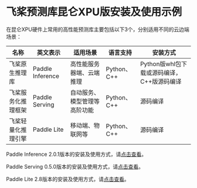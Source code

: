 # 飞桨预测库昆仑XPU版安装及使用示例

在昆仑XPU硬件上常用的高性能预测库主要包括以下3个，分别适用不同的云边端场景：

| 名称               | 英文表示         | 适用场景                     | 语言支持 | 安装方式 |
| ------------------ | ---------------- | ---------------------------- | ---------------------------- |---------------------------- |
| 飞桨原生推理库     | Paddle Inference | 高性能服务器端、云端推理     | Python、C++ |Python版whl包下载或源码编译，C++版源码编译 |
| 飞桨服务化推理框架 | Paddle Serving   | 自动服务、模型管理等高阶功能 | Python、C++ | 源码编译 |
| 飞桨轻量化推理引擎 | Paddle Lite      | 移动端、物联网等             | Python、C++ | 源码编译 |

Paddle Inference 2.0.1版本的安装及使用方式，请[点击查看](https://paddleinference.paddlepaddle.org.cn/demo_tutorial/paddle_xpu_infer_cn.html)。

Paddle Serving 0.5.0版本的安装及使用方式，请[点击查看](https://github.com/PaddlePaddle/Serving/blob/develop/doc/BAIDU_KUNLUN_XPU_SERVING_CN.md)。

Paddle Lite 2.8版本的安装及使用方式，请[点击查看](https://paddlelite.paddlepaddle.org.cn/demo_guides/baidu_xpu.html)。
